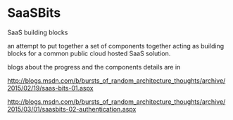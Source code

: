 # SaaSBits
SaaS building blocks

an attempt to put together a set of components together acting as building blocks for a common public cloud hosted SaaS solution.

blogs about the progress and the components details are in 

http://blogs.msdn.com/b/bursts_of_random_architecture_thoughts/archive/2015/02/19/saas-bits-01.aspx

http://blogs.msdn.com/b/bursts_of_random_architecture_thoughts/archive/2015/03/01/saasbits-02-authentication.aspx
